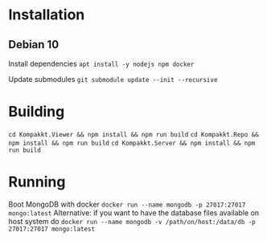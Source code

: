 # Installation

## Debian 10

Install dependencies
```apt install -y nodejs npm docker```

Update submodules
```git submodule update --init --recursive```

# Building

```cd Kompakkt.Viewer && npm install && npm run build```
```cd Kompakkt.Repo && npm install && npm run build```
```cd Kompakkt.Server && npm install && npm run build```

# Running

Boot MongoDB with docker
```docker run --name mongodb -p 27017:27017 mongo:latest```
Alternative: if you want to have the database files available on host system do
```docker run --name mongodb -v /path/on/host:/data/db -p 27017:27017 mongo:latest```

